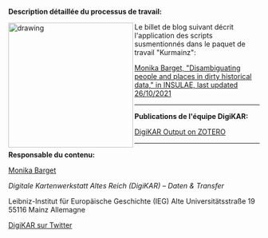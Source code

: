 **Description détaillée du processus de travail:**

<img src="https://insulae.hypotheses.org/files/2021/10/INSULAE_featured-images_biographic-data-980x450.png" alt="drawing" width="250" align="left"/>

Le billet de blog suivant décrit l'application des scripts susmentionnés dans le paquet de travail "Kurmainz":

[Monika Barget, "Disambiguating people and places in dirty historical data," in INSULAE, last updated 26/10/2021](https://insulae.hypotheses.org/333)

<hr>

**Publications de l'équipe DigiKAR:**

[DigiKAR Output on ZOTERO](https://www.zotero.org/groups/4725161/digikar_output/library)

<hr>

**Responsable du contenu:**

[Monika Barget](https://github.com/MonikaBarget)

*Digitale Kartenwerkstatt Altes Reich (DigiKAR) – Daten & Transfer* 

Leibniz-Institut für Europäische Geschichte (IEG) 
Alte Universitätsstraße 19 
55116 Mainz 
Allemagne

[DigiKAR sur Twitter](https://twitter.com/digi_KAR)
